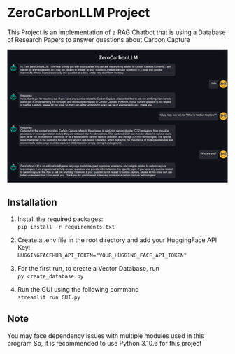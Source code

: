 # ZeroCarbonLLM Project

This Project is an implementation of a RAG Chatbot that is using a Database of Research Papers to answer questions
about Carbon Capture

![image](/images/prompt_example.png)
## Installation
1. Install the required packages:\
```pip install -r requirements.txt```

2. Create a .env file in the root directory and add your HuggingFace API Key:\
```HUGGINGFACEHUB_API_TOKEN="YOUR_HUGGING_FACE_API_TOKEN"```

3. For the first run, to create a Vector Database, run \
```py create_database.py```

4. Run the GUI using the following command\
```streamlit run GUI.py```

## Note

You may face dependency issues with multiple modules used in this program
So, it is recommended to use Python 3.10.6 for this project


